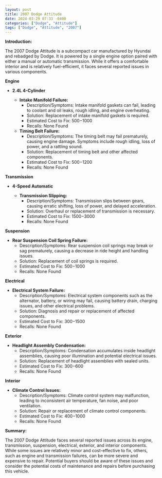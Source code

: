 ```yaml
---
layout: post
title: 2007 Dodge Attitude
date: 2024-03-29 07:33 -0400
categories: ["Dodge", "Attitude"]
tags: ["Dodge", "Attitude", "2007"]
---
```

**Introduction:**

The 2007 Dodge Attitude is a subcompact car manufactured by Hyundai and rebadged by Dodge. It is powered by a single engine option paired with either a manual or automatic transmission. While it offers a comfortable interior and is relatively fuel-efficient, it faces several reported issues in various components.

**Engine**

* **2.4L 4-Cylinder**

    * **Intake Manifold Failure:**
        * Description/Symptoms: Intake manifold gaskets can fail, leading to coolant and oil leaks, rough idling, and engine overheating.
        * Solution: Replacement of intake manifold gaskets is required.
        * Estimated Cost to Fix: $500-$1000
        * Recalls: None Found
    * **Timing Belt Failure:**
        * Description/Symptoms: The timing belt may fail prematurely, causing engine damage. Symptoms include rough idling, loss of power, and a rattling sound.
        * Solution: Replacement of timing belt and other affected components.
        * Estimated Cost to Fix: $500-$1200
        * Recalls: None Found

**Transmission**

* **4-Speed Automatic**

    * **Transmission Slipping:**
        * Description/Symptoms: Transmission slips between gears, causing erratic shifting, loss of power, and delayed acceleration.
        * Solution: Overhaul or replacement of transmission is necessary.
        * Estimated Cost to Fix: $1500-$3000
        * Recalls: None Found

**Suspension**

* **Rear Suspension Coil Spring Failure:**
    * Description/Symptoms: Rear suspension coil springs may break or sag prematurely, causing a decrease in ride height and handling issues.
    * Solution: Replacement of coil springs is required.
    * Estimated Cost to Fix: $500-$1000
    * Recalls: None Found

**Electrical**

* **Electrical System Failure:**
    * Description/Symptoms: Electrical system components such as the alternator, battery, or wiring may fail, causing battery drain, charging issues, and other electrical problems.
    * Solution: Diagnosis and repair or replacement of affected components.
    * Estimated Cost to Fix: $300-$1500
    * Recalls: None Found

**Exterior**

* **Headlight Assembly Condensation:**
    * Description/Symptoms: Condensation accumulates inside headlight assemblies, causing poor illumination and potential electrical issues.
    * Solution: Replacement of headlight assemblies with sealed units.
    * Estimated Cost to Fix: $300-$600
    * Recalls: None Found

**Interior**

* **Climate Control Issues:**
    * Description/Symptoms: Climate control system may malfunction, leading to inconsistent air temperature, fan noise, and poor ventilation.
    * Solution: Repair or replacement of climate control components.
    * Estimated Cost to Fix: $400-$1000
    * Recalls: None Found

**Summary:**

The 2007 Dodge Attitude faces several reported issues across its engine, transmission, suspension, electrical, exterior, and interior components. While some issues are relatively minor and cost-effective to fix, others, such as engine and transmission failures, can be more severe and expensive to repair. Potential buyers should be aware of these issues and consider the potential costs of maintenance and repairs before purchasing this vehicle.
